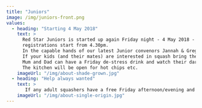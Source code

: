 ```yaml
---
title: "Juniors"
image: /img/juniors-front.png
values:
  - heading: "Starting 4 May 2018"
    text: >
      Red Star Juniors is started up again Friday night - 4 May 2018 -
      registrations start from 4.30pm.
      In the capable hands of our latest Junior convenors Jannah & Greg.
      If your kids (and their mates) are interested in squash bring them down.
      Mum and Dad can have a Friday de-stress drink and watch their darlings play.
      The kitchen will be open for hot chips etc.
    imageUrl: "/img/about-shade-grown.jpg"
  - heading: "Help always wanted"
    text: >
       If any adult squashers have a free Friday afternoon/evening and are keen to lend a hand then please contact Jannah/Greg. This couple give up their free time to run a fabulous session for our next generation of Red Star champs and would appreciate your help, even if it's a one-off:-).
    imageUrl: "/img/about-single-origin.jpg"
---
```

